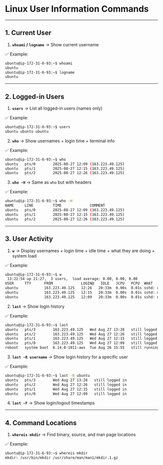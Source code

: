 # Linux User Information Commands

---

## 1. Current User

1. **`whoami` / `logname`** → Show current username  

✅ Example:

```bash
ubuntu@ip-172-31-6-93:~$ whoami
ubuntu
ubuntu@ip-172-31-6-93:~$ logname
ubuntu
````

---

## 2. Logged-in Users

1. **`users`** → List all logged-in users (names only)

✅ Example:

```bash
ubuntu@ip-172-31-6-93:~$ users
ubuntu ubuntu ubuntu
```

2. **`who`** → Show usernames + login time + terminal info

✅ Example:

```bash
ubuntu@ip-172-31-6-93:~$ who
ubuntu   pts/0        2025-08-27 12:09 (163.223.49.125)
ubuntu   pts/1        2025-08-27 12:15 (163.223.49.125)
ubuntu   pts/2        2025-08-27 12:26 (163.223.49.125)
```

3. **`who -H`** → Same as `who` but with headers

✅ Example:

```bash
ubuntu@ip-172-31-6-93:~$ who -H
NAME     LINE         TIME             COMMENT
ubuntu   pts/0        2025-08-27 12:09 (163.223.49.125)
ubuntu   pts/1        2025-08-27 12:15 (163.223.49.125)
ubuntu   pts/2        2025-08-27 12:26 (163.223.49.125)
```

---

## 3. User Activity

1. **`w`** → Display usernames + login time + idle time + what they are doing + system load

✅ Example:

```bash
ubuntu@ip-172-31-6-93:~$ w
 13:22:54 up 21:27,  3 users,  load average: 0.00, 0.00, 0.00
USER     TTY      FROM             LOGIN@   IDLE   JCPU   PCPU  WHAT
ubuntu            163.223.49.125   12:26   20:33m  0.00s  0.01s sshd: ubuntu [priv]
ubuntu            163.223.49.125   12:15   20:33m  0.00s  0.01s sshd: ubuntu [priv]
ubuntu            163.223.49.125   12:09   20:33m  0.00s  0.01s sshd: ubuntu [priv]
```

2. **`last`** → Show login history

✅ Example:

```bash
ubuntu@ip-172-31-6-93:~$ last
ubuntu   pts/3        163.223.49.125   Wed Aug 27 13:28   still logged in
ubuntu   pts/2        163.223.49.125   Wed Aug 27 12:26   still logged in
ubuntu   pts/1        163.223.49.125   Wed Aug 27 12:15   still logged in
ubuntu   pts/0        163.223.49.125   Wed Aug 27 12:09   still logged in
reboot   system boot  6.14.0-1011-aws  Tue Aug 26 15:55   still running
```

3. **`last -R username`** → Show login history for a specific user

✅ Example:

```bash
ubuntu@ip-172-31-6-93:~$ last -R ubuntu
ubuntu   pts/3        Wed Aug 27 13:28   still logged in
ubuntu   pts/2        Wed Aug 27 12:26   still logged in
ubuntu   pts/1        Wed Aug 27 12:15   still logged in
ubuntu   pts/0        Wed Aug 27 12:09   still logged in
```

4. **`last -F`** → Show login/logout timestamps

---

## 4. Command Locations

1. **`whereis mkdir`** → Find binary, source, and man page locations

✅ Example:

```bash
ubuntu@ip-172-31-6-93:~$ whereis mkdir
mkdir: /usr/bin/mkdir /usr/share/man/man1/mkdir.1.gz
```

